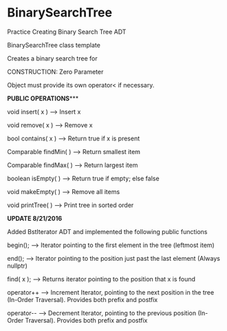 # BinarySearchTree

Practice Creating Binary Search Tree ADT

BinarySearchTree class template

Creates a binary search tree for <Object>

CONSTRUCTION: Zero Parameter

Object must provide its own operator< if necessary.

******************PUBLIC OPERATIONS*********************

void insert( x )       --> Insert x

void remove( x )       --> Remove x

bool contains( x )     --> Return true if x is present

Comparable findMin( )  --> Return smallest item

Comparable findMax( )  --> Return largest item

boolean isEmpty( )     --> Return true if empty; else false

void makeEmpty( )      --> Remove all items

void printTree( )      --> Print tree in sorted order


******************UPDATE 8/21/2016******************

Added BstIterator ADT and implemented the following public functions

begin(); --> Iterator pointing to the first element in the tree (leftmost item)

end(); --> Iterator pointing to the position just past the last element (Always nullptr)

find( x ); --> Returns iterator pointing to the position that x is found

operator++ --> Increment Iterator, pointing to the next position in the tree (In-Order Traversal). Provides both prefix and postfix

operator-- --> Decrement Iterator, pointing to the previous position (In-Order Traversal). Provides both prefix and postfix

